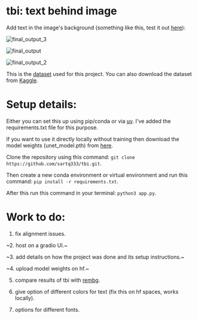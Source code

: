 # tbi: text behind image

Add text in the image's background (something like this, test it out [here](https://huggingface.co/spaces/Sartc/tbi)):

![final_output_3](https://github.com/user-attachments/assets/041a3261-d740-4d3b-b92c-dc28542529c3)

![final_output](https://github.com/user-attachments/assets/ec35957e-b8fc-46fc-9665-eb22e9829628)

![final_output_2](https://github.com/user-attachments/assets/b13eecda-824e-4168-b29e-d3e3132847b9)

This is the [dataset](https://saliencydetection.net/duts/) used for this project. You can also download the dataset from [Kaggle](https://www.kaggle.com/datasets/balraj98/duts-saliency-detection-dataset).

# Setup details:

Either you can set this up using pip/conda or via [uv](https://x.com/NielsRogge/status/1901210265049342292). I've added the requirements.txt file for this purpose.  

If you want to use it directly locally without training then download the model weights (unet_model.pth) from [here](https://huggingface.co/spaces/Sartc/tbi/tree/main). 

Clone the repository using this command: `git clone https://github.com/sartq333/tbi.git`.

Then create a new conda environment or virtual environment and run this command: `pip install -r requirements.txt`.

After this run this command in your terminal: `python3 app.py`. 

# Work to do:

1. fix alignment issues.
   
~2. host on a gradio UI.~

~3. add details on how the project was done and its setup instructions.~

~4. upload model weights on hf.~

5. compare results of tbi with [rembg](https://github.com/danielgatis/rembg). 

6. give option of different colors for text (fix this on hf spaces, works locally).

7. options for different fonts.
